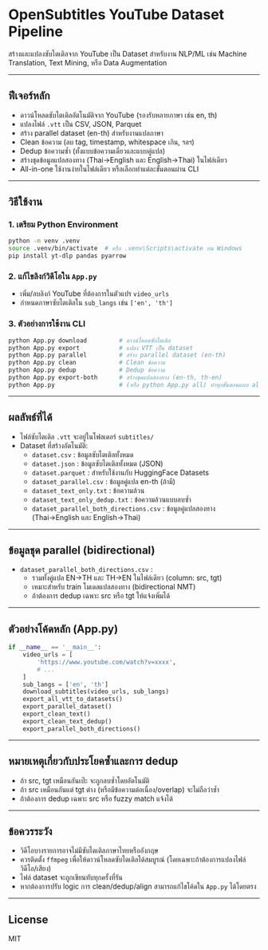 # OpenSubtitles YouTube Dataset Pipeline

สร้างและแปลงซับไตเติลจาก YouTube เป็น Dataset สำหรับงาน NLP/ML เช่น Machine Translation, Text Mining, หรือ Data Augmentation

---

## ฟีเจอร์หลัก

- ดาวน์โหลดซับไตเติลอัตโนมัติจาก YouTube (รองรับหลายภาษา เช่น en, th)
- แปลงไฟล์ `.vtt` เป็น CSV, JSON, Parquet
- สร้าง parallel dataset (en-th) สำหรับงานแปลภาษา
- Clean ข้อความ (ลบ tag, timestamp, whitespace เกิน, ฯลฯ)
- Dedup ข้อความซ้ำ (ทั้งแบบข้อความเดี่ยวและแบบคู่แปล)
- สร้างชุดข้อมูลแปลสองทาง (Thai→English และ English→Thai) ในไฟล์เดียว
- All-in-one ใช้งานง่ายในไฟล์เดียว หรือเลือกทำแต่ละขั้นตอนผ่าน CLI

---

## วิธีใช้งาน

### 1. เตรียม Python Environment

```bash
python -m venv .venv
source .venv/bin/activate  # หรือ .venv\Scripts\activate บน Windows
pip install yt-dlp pandas pyarrow
```

### 2. แก้ไขลิงก์วิดีโอใน `App.py`
- เพิ่ม/ลบลิงก์ YouTube ที่ต้องการในตัวแปร `video_urls`
- กำหนดภาษาซับไตเติลใน `sub_langs` เช่น `['en', 'th']`

### 3. ตัวอย่างการใช้งาน CLI

```bash
python App.py download         # ดาวน์โหลดซับไตเติล
python App.py export           # แปลง VTT เป็น dataset
python App.py parallel         # สร้าง parallel dataset (en-th)
python App.py clean            # Clean ข้อความ
python App.py dedup            # Dedup ข้อความ
python App.py export-both      # สร้างชุดแปลสองทาง (en-th, th-en)
python App.py                  # (หรือ python App.py all) ทำทุกขั้นตอนแบบ all-in-one
```

---

## ผลลัพธ์ที่ได้

- ไฟล์ซับไตเติล `.vtt` จะอยู่ในโฟลเดอร์ `subtitles/`
- Dataset ที่สร้างอัตโนมัติ:
  - `dataset.csv` : ข้อมูลซับไตเติลทั้งหมด
  - `dataset.json` : ข้อมูลซับไตเติลทั้งหมด (JSON)
  - `dataset.parquet` : สำหรับใช้งานกับ HuggingFace Datasets
  - `dataset_parallel.csv` : ข้อมูลคู่แปล en-th (ถ้ามี)
  - `dataset_text_only.txt` : ข้อความล้วน
  - `dataset_text_only_dedup.txt` : ข้อความล้วนแบบลบซ้ำ
  - `dataset_parallel_both_directions.csv` : ข้อมูลคู่แปลสองทาง (Thai→English และ English→Thai)

---

## ข้อมูลชุด parallel (bidirectional)

- `dataset_parallel_both_directions.csv` :
  - รวมทั้งคู่แปล EN→TH และ TH→EN ในไฟล์เดียว (column: src, tgt)
  - เหมาะสำหรับ train โมเดลแปลสองทาง (bidirectional NMT)
  - ถ้าต้องการ dedup เฉพาะ src หรือ tgt ให้แจ้งเพิ่มได้

---

## ตัวอย่างโค้ดหลัก (App.py)

```python
if __name__ == '__main__':
    video_urls = [
        'https://www.youtube.com/watch?v=xxxx',
        # ...
    ]
    sub_langs = ['en', 'th']
    download_subtitles(video_urls, sub_langs)
    export_all_vtt_to_datasets()
    export_parallel_dataset()
    export_clean_text()
    export_clean_text_dedup()
    export_parallel_both_directions()
```

---

## หมายเหตุเกี่ยวกับประโยคซ้ำและการ dedup

- ถ้า src, tgt เหมือนกันเป๊ะ จะถูกลบซ้ำโดยอัตโนมัติ
- ถ้า src เหมือนกันแต่ tgt ต่าง (หรือมีข้อความต่อเนื่อง/overlap) จะไม่ถือว่าซ้ำ
- ถ้าต้องการ dedup เฉพาะ src หรือ fuzzy match แจ้งได้

---

## ข้อควรระวัง

- วิดีโอบางรายการอาจไม่มีซับไตเติลภาษาไทยหรืออังกฤษ
- ควรติดตั้ง `ffmpeg` เพื่อให้ดาวน์โหลดซับไตเติลได้สมบูรณ์ (โดยเฉพาะถ้าต้องการแปลงไฟล์วิดีโอ/เสียง)
- ไฟล์ dataset จะถูกเขียนทับทุกครั้งที่รัน
- หากต้องการปรับ logic การ clean/dedup/align สามารถแก้ไขโค้ดใน `App.py` ได้โดยตรง

---

## License

MIT
